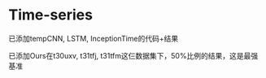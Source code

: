 # Time-series
已添加tempCNN, LSTM, InceptionTime的代码+结果

已添加Ours在t30uxv, t31tfj, t31tfm这仨数据集下，50%比例的结果，这是最强基准
